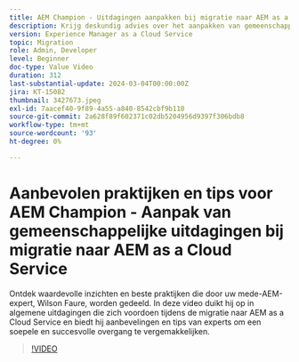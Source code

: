 ```yaml
---
title: AEM Champion - Uitdagingen aanpakken bij migratie naar AEM as a Cloud Service
description: Krijg deskundig advies over het aanpakken van gemeenschappelijke uitdagingen wanneer het migreren naar AEM as a Cloud Service van de kampioen van AEM, Wilson Faure.
version: Experience Manager as a Cloud Service
topic: Migration
role: Admin, Developer
level: Beginner
doc-type: Value Video
duration: 312
last-substantial-update: 2024-03-04T00:00:00Z
jira: KT-15082
thumbnail: 3427673.jpeg
exl-id: 7aacef40-9f89-4a55-a840-8542cbf9b110
source-git-commit: 2a628f89f602371c02db5204956d9397f306bdb8
workflow-type: tm+mt
source-wordcount: '93'
ht-degree: 0%

---
```


# Aanbevolen praktijken en tips voor AEM Champion - Aanpak van gemeenschappelijke uitdagingen bij migratie naar AEM as a Cloud Service

Ontdek waardevolle inzichten en beste praktijken die door uw mede-AEM-expert, Wilson Faure, worden gedeeld. In deze video duikt hij op in algemene uitdagingen die zich voordoen tijdens de migratie naar AEM as a Cloud Service en biedt hij aanbevelingen en tips van experts om een soepele en succesvolle overgang te vergemakkelijken.

>[!VIDEO](https://video.tv.adobe.com/v/3448617/?learn=on&captions=dut)
